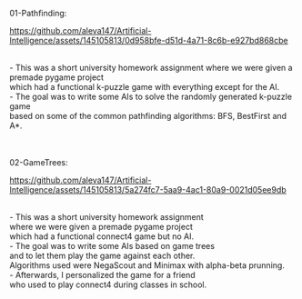 01-Pathfinding:

https://github.com/aleva147/Artificial-Intelligence/assets/145105813/0d958bfe-d51d-4a71-8c6b-e927bd868cbe

<br/>
- This was a short university homework assignment where we were given a premade pygame project <br/>
  which had a functional k-puzzle game with everything except for the AI. <br/>
- The goal was to write some AIs to solve the randomly generated k-puzzle game <br/>
  based on some of the common pathfinding algorithms: BFS, BestFirst and A*. <br/>

<br/>
<br/>
 
02-GameTrees:

https://github.com/aleva147/Artificial-Intelligence/assets/145105813/5a274fc7-5aa9-4ac1-80a9-0021d05ee9db

<br/>
- This was a short university homework assignment <br/>
  where we were given a premade pygame project <br/>
  which had a functional connect4 game but no AI. <br/>
- The goal was to write some AIs based on game trees <br/>
  and to let them play the game against each other. <br/>
  Algorithms used were NegaScout and Minimax with alpha-beta prunning. <br/>
- Afterwards, I personalized the game for a friend <br/>
  who used to play connect4 during classes in school. <br/>
